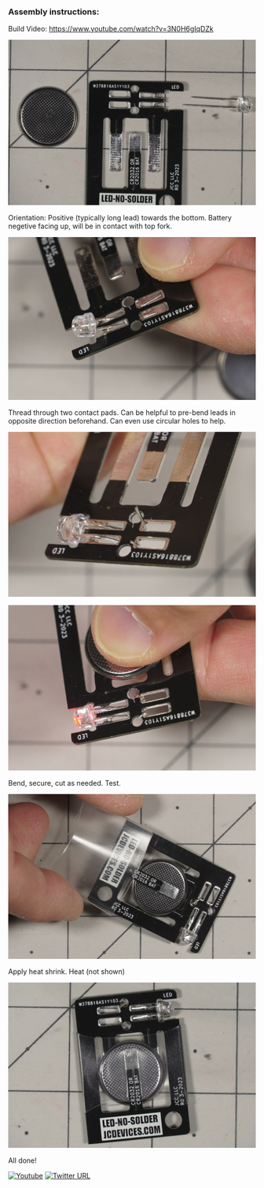 ### Assembly instructions:

Build Video: https://www.youtube.com/watch?v=3N0H6gIqDZk

![image](LNS-step1-orientation.jpg)

Orientation: Positive (typically long lead) towards the bottom. Battery negetive facing up, will be in contact with top fork.

![image](LNS-step2-thread.jpg)

Thread through two contact pads. Can be helpful to pre-bend leads in opposite direction beforehand. Can even use circular holes to help.

![image](LNS-step2b-thread.jpg)

![image](LNS-step3-test.jpg)

Bend, secure, cut as needed. Test.

![image](LNS-step4-heatshrink.jpg)

Apply heat shrink. Heat (not shown)

![image](LNS-step5-done.jpg)

All done!

[![Youtube](https://img.shields.io/badge/YouTube-FF0000?style=flat-square&logo=youtube&logoColor=white)](https://www.youtube.com/channel/UCrCbscxHLiaauK4H478ArRQ) [![Twitter URL](https://img.shields.io/twitter/follow/jeremyscook?style=flat-square&logo=twitter)](https://twitter.com/jeremyscook)
